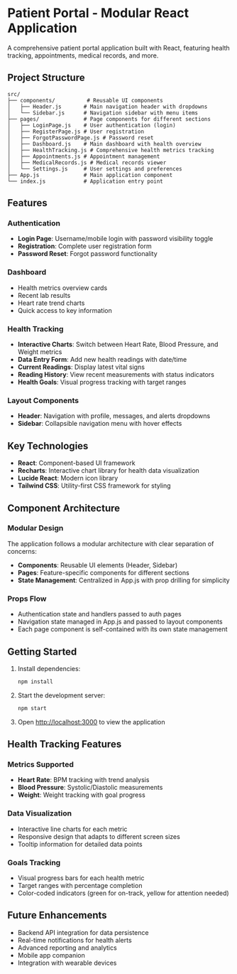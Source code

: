 # Patient Portal - Modular React Application

A comprehensive patient portal application built with React, featuring health tracking, appointments, medical records, and more.

## Project Structure

```
src/
├── components/          # Reusable UI components
│   ├── Header.js       # Main navigation header with dropdowns
│   └── Sidebar.js      # Navigation sidebar with menu items
├── pages/              # Page components for different sections
│   ├── LoginPage.js    # User authentication (login)
│   ├── RegisterPage.js # User registration
│   ├── ForgotPasswordPage.js # Password reset
│   ├── Dashboard.js    # Main dashboard with health overview
│   ├── HealthTracking.js # Comprehensive health metrics tracking
│   ├── Appointments.js # Appointment management
│   ├── MedicalRecords.js # Medical records viewer
│   └── Settings.js     # User settings and preferences
├── App.js              # Main application component
└── index.js            # Application entry point
```

## Features

### Authentication
- **Login Page**: Username/mobile login with password visibility toggle
- **Registration**: Complete user registration form
- **Password Reset**: Forgot password functionality

### Dashboard
- Health metrics overview cards
- Recent lab results
- Heart rate trend charts
- Quick access to key information

### Health Tracking
- **Interactive Charts**: Switch between Heart Rate, Blood Pressure, and Weight metrics
- **Data Entry Form**: Add new health readings with date/time
- **Current Readings**: Display latest vital signs
- **Reading History**: View recent measurements with status indicators
- **Health Goals**: Visual progress tracking with target ranges

### Layout Components
- **Header**: Navigation with profile, messages, and alerts dropdowns
- **Sidebar**: Collapsible navigation menu with hover effects

## Key Technologies

- **React**: Component-based UI framework
- **Recharts**: Interactive chart library for health data visualization
- **Lucide React**: Modern icon library
- **Tailwind CSS**: Utility-first CSS framework for styling

## Component Architecture

### Modular Design
The application follows a modular architecture with clear separation of concerns:

- **Components**: Reusable UI elements (Header, Sidebar)
- **Pages**: Feature-specific components for different sections
- **State Management**: Centralized in App.js with prop drilling for simplicity

### Props Flow
- Authentication state and handlers passed to auth pages
- Navigation state managed in App.js and passed to layout components
- Each page component is self-contained with its own state management

## Getting Started

1. Install dependencies:
   ```bash
   npm install
   ```

2. Start the development server:
   ```bash
   npm start
   ```

3. Open [http://localhost:3000](http://localhost:3000) to view the application

## Health Tracking Features

### Metrics Supported
- **Heart Rate**: BPM tracking with trend analysis
- **Blood Pressure**: Systolic/Diastolic measurements
- **Weight**: Weight tracking with goal progress

### Data Visualization
- Interactive line charts for each metric
- Responsive design that adapts to different screen sizes
- Tooltip information for detailed data points

### Goals Tracking
- Visual progress bars for each health metric
- Target ranges with percentage completion
- Color-coded indicators (green for on-track, yellow for attention needed)

## Future Enhancements

- Backend API integration for data persistence
- Real-time notifications for health alerts
- Advanced reporting and analytics
- Mobile app companion
- Integration with wearable devices
